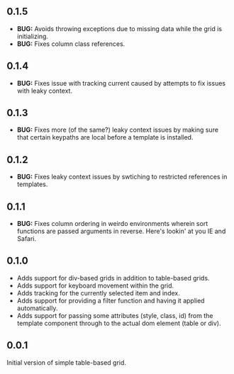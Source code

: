 ## 0.1.5

* __BUG:__ Avoids throwing exceptions due to missing data while the grid is initializing.
* __BUG:__ Fixes column class references.

## 0.1.4

* __BUG:__ Fixes issue with tracking current caused by attempts to fix issues with leaky context.

## 0.1.3

* __BUG:__ Fixes more (of the same?) leaky context issues by making sure that certain keypaths are local before a template is installed.

## 0.1.2

* __BUG:__ Fixes leaky context issues by swtiching to restricted references in templates.

## 0.1.1

* __BUG:__ Fixes column ordering in weirdo environments wherein sort functions are passed arguments in reverse. Here's lookin' at you IE and Safari.

## 0.1.0

* Adds support for div-based grids in addition to table-based grids.
* Adds support for keyboard movement within the grid.
* Adds tracking for the currently selected item and index.
* Adds support for providing a filter function and having it applied automatically.
* Adds support for passing some attributes (style, class, id) from the template component through to the actual dom element (table or div).

## 0.0.1

Initial version of simple table-based grid.
